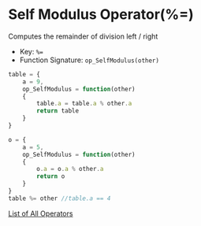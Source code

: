 # Self Modulus Operator(%=)

Computes the remainder of division left / right

- Key: `%=`
- Function Signature: `op_SelfModulus(other)`

```js
table = {
	a = 9,
	op_SelfModulus = function(other)
	{
		table.a = table.a % other.a
		return table
	}
}

o = {
	a = 5,
	op_SelfModulus = function(other)
	{
		o.a = o.a % other.a
		return o
	}
}
table %= other //table.a == 4
```

[List of All Operators](./Operators.md)